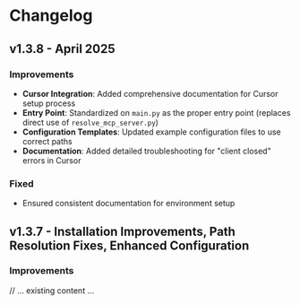 # Changelog

## v1.3.8 - April 2025

### Improvements
- **Cursor Integration**: Added comprehensive documentation for Cursor setup process
- **Entry Point**: Standardized on `main.py` as the proper entry point (replaces direct use of `resolve_mcp_server.py`)
- **Configuration Templates**: Updated example configuration files to use correct paths
- **Documentation**: Added detailed troubleshooting for "client closed" errors in Cursor

### Fixed
- Ensured consistent documentation for environment setup

## v1.3.7 - Installation Improvements, Path Resolution Fixes, Enhanced Configuration

### Improvements
// ... existing content ... 